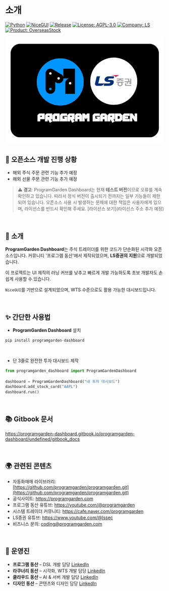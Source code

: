 # 소개

[![Python](https://img.shields.io/badge/python-3.9+-blue.svg)](https://www.python.org/downloads/)
[![NiceGUI](https://img.shields.io/badge/NiceGUI-2.24+-purple.svg)](https://nicegui.io/)
[![Release](https://img.shields.io/github/v/tag/programgarden/programgarden_dashboard?label=release&sort=semver&logo=github)](https://github.com/programgarden/programgarden_dashboard/releases)
[![License: AGPL-3.0](https://img.shields.io/badge/License-AGPL_3.0-blue.svg)](./LICENSE)
[![Company: LS](https://img.shields.io/badge/지원되는_증권사-LS증권-008FC7.svg)]()
[![Product: OverseasStock](https://img.shields.io/badge/지원되는_매매-해외주식,해외선물-purple.svg)]()

![programgarden 그리고 ls](docs/images/programgarden_ls.png)

## 👏 오픈소스 개발 진행 상황
- 해외 주식 주문 관련 기능 추가 예정
- 해외 선물 주문 관련 기능 추가 예정

> **⚠️ 경고**: ProgramGarden Dashboard는 현재 **테스트 버전**이므로 오류를 계속 확인하고 있습니다. 따라서 정식 버전이 출시되기 전까지는 일부 기능들이 제한되어 있습니다. 오픈소스 사용 시 발생하는 문제에 대한 책임은 사용자에게 있으며, 라이선스를 반드시 확인해 주세요. [라이선스 보기](라이선스 주소 추가 예정)

<br>

## 📌 소개
**ProgramGarden Dashboard**는 주식 트레이더를 위한 코드가 단순화된 시각화 오픈소스입니다.
커뮤니티 '프로그램 동산'에서 제작되었으며, **LS증권의 지원**으로 개발되었습니다.

이 프로젝트는 UI 제작의 러닝 커브를 낮추고 빠르게 개발 가능하도록 초보 개발자도 손쉽게 사용할 수 있습니다.

`NiceGUI`를 기반으로 설계되었으며, WTS 수준으로도 활용 가능한 대시보드입니다.

<br>

## ✨ 간단한 사용법

- **ProgramGarden Dashboard** 설치
```python
pip install programgarden-dashboard
```

<br>

- 단 3줄로 완전한 투자 대시보드 제작

```python
from programgarden_dashboard import ProgramGardenDashboard

dashboard = ProgramGardenDashboard("내 투자 대시보드")
dashboard.add_stock_card("AAPL")
dashboard.run()
```

<br>

## 📚 Gitbook 문서

https://programgarden-dashboard.gitbook.io/programgarden-dashboard/undefined/gitbook_docs

<br>

## 🌍 관련된 콘텐츠

- 자동화매매 라이브러리: [https://github.com/programgarden/programgarden.git](https://github.com/programgarden/programgarden.git)
- 공식사이트: https://programgarden.com
- 프로그램 동산 유튜브: https://youtube.com/@programgarden
- 시스템 트레이더 커뮤니티: https://cafe.naver.com/programgarden
- LS증권 유튜브: https://www.youtube.com/@lssec
- 비즈니스 문의: coding@programgarden.com

<br>

## 👥 운영진

* **프로그램 동산** – DSL 개발 담당 [LinkedIn](https://www.linkedin.com/in/masterjyj/)
* **라쿠너리 동산** – 시각화, WTS 개발 담당 [LinkedIn](https://www.linkedin.com/in/rakunary)
* **클라우드 동산** – AI & 서버 개발 담당 [LinkedIn](https://www.linkedin.com/in/philip-sung-jae-cho/)
* **디자인 동산** – 콘텐츠와 디자인 담당 [LinkedIn](https://www.linkedin.com/in/jina-jang-4561b717a/)